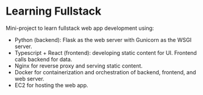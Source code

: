 # Learning Fullstack

Mini-project to learn fullstack web app development using:

- Python (backend): Flask as the web server with Gunicorn as the WSGI server.
- Typescript + React (frontend): developing static content for UI. Frontend calls backend for data.
- Nginx for reverse proxy and serving static content.
- Docker for containerization and orchestration of backend, frontend, and web server.
- EC2 for hosting the web app.